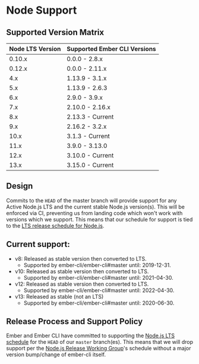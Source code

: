 # Node Support

## Supported Version Matrix

| Node LTS Version | Supported Ember CLI Versions |
|------------------|------------------------------|
| 0.10.x           | 0.0.0 - 2.8.x                |
| 0.12.x           | 0.0.0 - 2.11.x               |
| 4.x              | 1.13.9 - 3.1.x               |
| 5.x              | 1.13.9 - 2.6.3               |
| 6.x              | 2.9.0 - 3.9.x                |
| 7.x              | 2.10.0 - 2.16.x              |
| 8.x              | 2.13.3 - Current             |
| 9.x              | 2.16.2 - 3.2.x               |
| 10.x             | 3.1.3 - Current              |
| 11.x             | 3.9.0 - 3.13.0               |
| 12.x             | 3.10.0 - Current             |
| 13.x             | 3.15.0 - Current             |


## Design

Commits to the `HEAD` of the master branch will provide support for any Active
Node.js LTS and the current stable Node.js version(s).
This will be enforced via CI, preventing us from landing code which won't work
with versions which we support. This means that our schedule for support is
tied to the [LTS release schedule for
Node.js](https://github.com/nodejs/LTS#lts_schedule).

## Current support:

* v8: Released as stable version then converted to LTS.
  * Supported by ember-cli/ember-cli#master until: 2019-12-31.
* v10: Released as stable version then converted to LTS.
  * Supported by ember-cli/ember-cli#master until: 2021-04-30.
* v12: Released as stable version then converted to LTS.
  * Supported by ember-cli/ember-cli#master until: 2022-04-30.
* v13: Released as stable (not an LTS)
  * Supported by ember-cli/ember-cli#master until: 2020-06-30.

## Release Process and Support Policy

Ember and Ember CLI have committed to supporting the [Node.js LTS schedule](https://github.com/nodejs/LTS#lts-schedule)
for the `HEAD` of our `master` branch(es). This means that we will drop support
per the [Node.js Release Working Group](https://github.com/nodejs/Release)'s schedule without a major version
bump/change of ember-cli itself.
